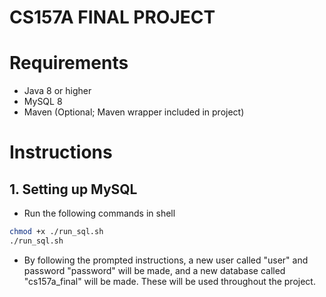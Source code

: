 # CS157A FINAL PROJECT

# Requirements
- Java 8 or higher
- MySQL 8
- Maven (Optional; Maven wrapper included in project) 

# Instructions
## 1. Setting up MySQL
- Run the following commands in shell
```sh
chmod +x ./run_sql.sh
./run_sql.sh
```
- By following the prompted instructions, a new user called "user" and password "password" will be made, and a new database called "cs157a_final" will be made. These will be used throughout the project.
